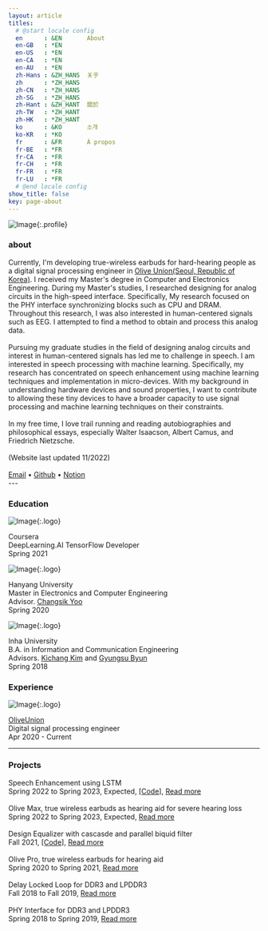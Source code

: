 ```yaml
---
layout: article
titles:
  # @start locale config
  en      : &EN       About
  en-GB   : *EN
  en-US   : *EN
  en-CA   : *EN
  en-AU   : *EN
  zh-Hans : &ZH_HANS  关于
  zh      : *ZH_HANS
  zh-CN   : *ZH_HANS
  zh-SG   : *ZH_HANS
  zh-Hant : &ZH_HANT  關於
  zh-TW   : *ZH_HANT
  zh-HK   : *ZH_HANT
  ko      : &KO       소개
  ko-KR   : *KO
  fr      : &FR       À propos
  fr-BE   : *FR
  fr-CA   : *FR
  fr-CH   : *FR
  fr-FR   : *FR
  fr-LU   : *FR
  # @end locale config
show_title: false
key: page-about
---
```

<!-- {:.profile} is adding configuration based on scss -->
![Image](./assets/images/profile/about.JPG){:.profile} 

### about
<div class="about__font">
  Currently, I'm developing true-wireless earbuds for hard-hearing people as a digital signal processing engineer in <a href="https://us.oliveunion.com/"> Olive Union(Seoul, Republic of Korea)</a>. I received my Master's degree in Computer and Electronics Engineering. During my Master's studies, I researched designing for analog circuits in the high-speed interface. Specifically, My research focused on the PHY interface synchronizing blocks such as CPU and DRAM. Throughout this research, I was also interested in human-centered signals such as EEG. I attempted to find a method to obtain and process this analog data.
  <br><br>
  Pursuing my graduate studies in the field of designing analog circuits and interest in human-centered signals has led me to challenge in speech. I am interested in speech processing with machine learning. Specifically, my research has concentrated on speech enhancement using machine learning techniques and implementation in micro-devices. With my background in understanding hardware devices and sound properties, I want to contribute to allowing these tiny devices to have a broader capacity to use signal processing and machine learning techniques on their constraints.
  <br><br>
  In my free time, I love trail running and reading autobiographies and philosophical essays, especially Walter Isaacson, Albert Camus, and Friedrich Nietzsche.
  <br><br>
  (Website last updated 11/2022)
  <br><br>
  <div class="about__link__font">
    <a href="mailto:daniel.ohsj@gmail.com"> Email</a> • <a href="https://github.com/ooshyun"> Github</a> • <a href="https://www.notion.so/ooshyun/Seunghyun-Oh-3891a8e850834a8480cf3797cb49916e"> Notion</a>
    <br>    
  </div>
</div>
---

### Education
![Image](./assets/images/logo/logo_coursera.png){:.logo}
<div class="about__edu__font">
  <div class="name__font">
    Coursera
  </div>
  <div class="degree__font">
    DeepLearning.AI TensorFlow Developer
  </div>
  <div class="duration__font">
    Spring 2021
  </div>
</div> 


![Image](./assets/images/logo/logo_hanyang_univ.jpeg){:.logo}
<div class="about__edu__font">
  <div class="name__font">
    Hanyang University  
  </div>
  <div class="degree__font">
    Master in Electronics and Computer Engineering  
  </div>
  <div class="advisor__font">
    Advisor. <a href="https://scholar.google.co.kr/citations?hl=en&user=OqA2u8UAAAAJ&view_op=list_works&sortby=pubdate">Changsik Yoo </a>
  </div>
  <div class="duration__font">
    Spring 2020  
  </div>
</div> 

![Image](./assets/images/logo/logo_inha_univ.png){:.logo}
<div class="about__edu__font">
  <div class="name__font">
    Inha University
  </div>
  <div class="degree__font">
    B.A. in Information and Communication Engineering  
  </div>  
  <div class="advisor__font">
    Advisors. <a href="https://scholar.google.co.kr/citations?user=wcpWpdQAAAAJ&hl=ko">Kichang Kim</a> and <a href="http://icslab.cafe24.com/">Gyungsu Byun</a>  
  </div>  
  <div class="duration__font">
    Spring 2018 
  </div>
</div> 

### Experience
![Image](./assets/images/logo/logo_oliveunion.png){:.logo}
<div class="about__edu__font">
  <div class="name__font">
    <a href="https://us.oliveunion.com/">OliveUnion</a>
  </div>
  <div class="degree__font">
    Digital signal processing engineer<br>   
  </div>
  <div class="duration__font">
    Apr 2020 - Current<br>
  </div>
</div>

---
### Projects
<div class="about__project__font">
  <div class="project__font">
    Speech Enhancement using LSTM <br>
    <div class="duration__font">
      Spring 2022 to Spring 2023, Expected, <a href="https://github.com/ooshyun/cnn-audio-denoiser-voicebank">[Code]</a>, <a href="{% link _site/2022/11/13/speech-enhancement.html %}">Read more</a> <br> 
    </div>
  </div>
  <br>
  <div class="project__font">
    Olive Max, true wireless earbuds as hearing aid for severe hearing loss <br>
    <div class="duration__font">
      Spring 2022 to Spring 2023, Expected, <a href="{% link _site/2021/04/13/olive-pro-max-tws.html %}">Read more</a>
      <br>
    </div>
  </div>
  <br>
  <div class="project__font">
    Design Equalizer with cascasde and parallel biquid filter <br>
    <div class="duration__font">
      Fall 2021, <a href="https://github.com/ooshyun/FilterDesign">[Code]</a>, <a href="{% link _site/2021/12/20/equalizer.html %}">Read more</a> <br>
    </div> 
  </div>  
  <br>
  <div class="project__font">
    Olive Pro, true wireless earbuds for hearing aid <br>
    <div class="duration__font">
      Spring 2020 to Spring 2021, <a href="{% link _site/2021/04/13/olive-pro-max-tws.html %}">Read more</a> <br>
    </div>
  </div>  
  <br>
  <div class="project__font">
    Delay Locked Loop for DDR3 and LPDDR3 <br>
    <div class="duration__font">
      Fall 2018 to Fall 2019, <a href="{% link _site/2019/09/19/delay-locked-loop.html %}">Read more</a> <br>
    </div>
  </div>
  <br>
  <div class="project__font">
    PHY Interface for DDR3 and LPDDR3 <br>
    <div class="duration__font">
      Spring 2018 to Spring 2019, <a href="{% link _site/2018/09/10/phy-interface.html %}">Read more</a> <br>
    </div>
  </div>
</div>
